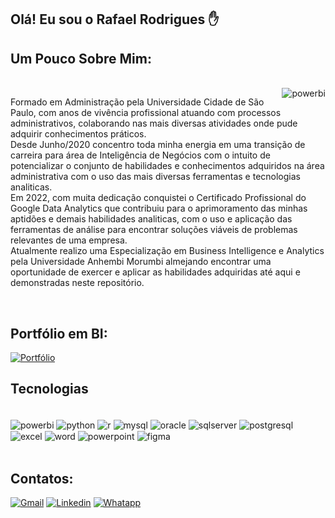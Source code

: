 ## Olá! Eu sou o Rafael Rodrigues ✋

## Um Pouco Sobre Mim:
<div style= "display: inline_block"><br/>
    <img align="right" alt= powerbi src="https://images.credly.com/size/340x340/images/975f4562-83b7-4652-9cd8-4490a68441be/image.png" />

 Formado em Administração pela Universidade Cidade de São Paulo, com anos de vivência profissional atuando com processos administrativos, colaborando nas mais diversas atividades onde pude adquirir conhecimentos práticos.</br>
 Desde Junho/2020 concentro toda minha energia em uma transição de carreira para área de Inteligência de Negócios com o intuito de potencializar o conjunto de habilidades e conhecimentos adquiridos na área  administrativa com o uso das mais diversas ferramentas e tecnologias analiticas. </br>
 Em 2022, com muita dedicação conquistei o Certificado Profissional do Google Data Analytics que contribuiu para o aprimoramento das minhas aptidões e demais  habilidades analiticas, com o uso e aplicação das ferramentas de análise para encontrar soluções viáveis de problemas relevantes de uma empresa.</br>
 Atualmente realizo uma Especialização em Business Intelligence e Analytics pela Universidade Anhembi Morumbi almejando encontrar uma oportunidade de exercer e aplicar as habilidades adquiridas até aqui e demonstradas neste repositório.
    
</div></br>

## Portfólio em BI:

[![Portfólio](https://img.shields.io/badge/MYPORTFÓLIO.PBI.COM-UP-yellow.svg)](https://app.powerbi.com/view?r=eyJrIjoiMDQ5OTM4YmMtNWY5ZC00NDY4LWEyMWUtYzNhZDk2NTg2Mjc5IiwidCI6ImU4YjA5ODRjLWNhMzItNDEyOC05YjM3LTVkNWE4MThjMzljNSJ9)

## Tecnologias

<div style= "display: inline_block"><br/>
    <img align="center" alt= powerbi src="https://img.shields.io/badge/PowerBI-F2C811?style=for-the-badge&logo=Power%20BI&logoColor=white" />
    <img align="center" alt= python src="https://img.shields.io/badge/Python-14354C?style=for-the-badge&logo=python&logoColor=white" />
    <img align="center" alt= r src="https://img.shields.io/badge/R-276DC3?style=for-the-badge&logo=r&logoColor=white" />
    <img align="center" alt= mysql src="https://img.shields.io/badge/MySQL-00000F?style=for-the-badge&logo=mysql&logoColor=white" />
    <img align="center" alt= oracle src="https://img.shields.io/badge/Oracle-F80000?style=for-the-badge&logo=Oracle&logoColor=white" />
    <img align="center" alt= sqlserver src="https://img.shields.io/badge/Microsoft%20SQL%20Server-CC2927?style=for-the-badge&logo=microsoft%20sql%20server&logoColor=white" />
    <img align="center" alt= postgresql src="https://img.shields.io/badge/PostgreSQL-316192?style=for-the-badge&logo=postgresql&logoColor=white" />
    <img align="center" alt= excel src="https://img.shields.io/badge/Microsoft_Excel-217346?style=for-the-badge&logo=microsoft-excel&logoColor=white" />
    <img align="center" alt= word src="https://img.shields.io/badge/Microsoft_Word-2B579A?style=for-the-badge&logo=microsoft-word&logoColor=white" />
    <img align="center" alt= powerpoint src="https://img.shields.io/badge/Microsoft_PowerPoint-B7472A?style=for-the-badge&logo=microsoft-powerpoint&logoColor=white" />
    <img align="center" alt= figma src="https://img.shields.io/badge/Figma-F24E1E?style=for-the-badge&logo=figma&logoColor=white" />
    
</div></br>

## Contatos:

[![Gmail](https://img.shields.io/badge/Gmail-D14836?style=for-the-badge&logo=gmail&logoColor=white)](mailto:roliveira06r@gmail.com)
[![Linkedin](https://img.shields.io/badge/LinkedIn-0077B5?style=for-the-badge&logo=linkedin&logoColor=white)](https://linkedin.com/in/rafaelroliveira)
[![Whatapp](https://img.shields.io/badge/WhatsApp-25D366?style=for-the-badge&logo=whatsapp&logoColor=white)](https://wa.me/5511915857778)



